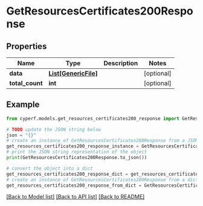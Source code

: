 # GetResourcesCertificates200Response


## Properties

Name | Type | Description | Notes
------------ | ------------- | ------------- | -------------
**data** | [**List[GenericFile]**](GenericFile.md) |  | [optional] 
**total_count** | **int** |  | [optional] 

## Example

```python
from cyperf.models.get_resources_certificates200_response import GetResourcesCertificates200Response

# TODO update the JSON string below
json = "{}"
# create an instance of GetResourcesCertificates200Response from a JSON string
get_resources_certificates200_response_instance = GetResourcesCertificates200Response.from_json(json)
# print the JSON string representation of the object
print(GetResourcesCertificates200Response.to_json())

# convert the object into a dict
get_resources_certificates200_response_dict = get_resources_certificates200_response_instance.to_dict()
# create an instance of GetResourcesCertificates200Response from a dict
get_resources_certificates200_response_from_dict = GetResourcesCertificates200Response.from_dict(get_resources_certificates200_response_dict)
```
[[Back to Model list]](../README.md#documentation-for-models) [[Back to API list]](../README.md#documentation-for-api-endpoints) [[Back to README]](../README.md)


